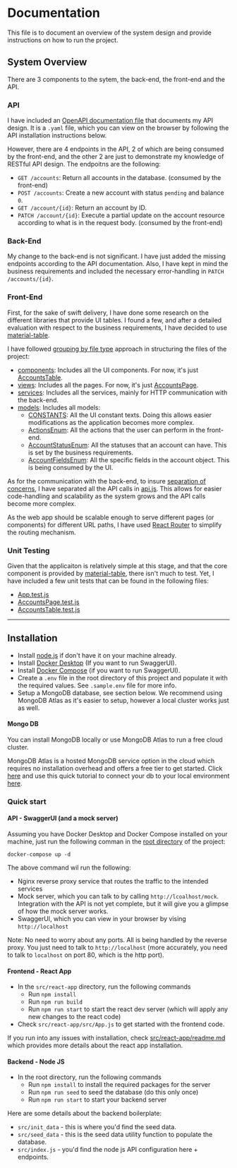 # Documentation
This file is to document an overview of the system design and provide instructions on how to run the project.

## System Overview

There are 3 components to the sytem, the back-end, the front-end and the API.

### API

I have included an [OpenAPI documentation file](./api/api-doc.yaml) that documents my API design. It is a `.yaml` file, which you can view on the browser by following the API installation instructions below.

However, there are 4 endpoints in the API, 2 of which are being consumed by the front-end, and the other 2 are just to demonstrate my knowledge of RESTful API design. The endpoitns are the following:

- `GET /accounts`: Return all accounts in the database. (consumed by the front-end)
- `POST /accounts`: Create a new account with status `pending` and balance `0`.
- `GET /account/{id}`: Return an account by ID.
- `PATCH /account/{id}`: Execute a partial update on the account resource according to what is in the request body. (consumed by the front-end)

### Back-End

My change to the back-end is not significant. I have just added the missing endpoints according to the API documentation. Also, I have kept in mind the business requirements and included the necessary error-handling in `PATCH /accounts/{id}`.

### Front-End

First, for the sake of swift delivery, I have done some research on the different libraries that provide UI tables. I found a few, and after a detailed evaluation with respect to the business requirements, I have decided to use [material-table](https://material-table.com/).

I have followed [grouping by file type](https://reactjs.org/docs/faq-structure.html) approach in structuring the files of the project:
- [components](./src/react-app/src/components): Includes all the UI components. For now, it's just [AccountsTable](./src/react-app/src/components/AccountsTable/AccountsTable.js).
- [views](./src/react-app/src/views): Includes all the pages. For now, it's just [AccountsPage](./src/react-app/src/views/AccountsPage/AccountsPage.js).
- [services](./src/react-app/src/services): Includes all the services, mainly for HTTP communication with the back-end.
- [models](./src/react-app/src/models): Includes all models:
  - [CONSTANTS](./src/react-app/src/models/constants.js): All the UI constant texts. Doing this allows easier modifications as the application becomes more complex.
  - [ActionsEnum](./src/react-app/src/models/actionsEnum.js): All the actions that the user can perform in the front-end.
  - [AccountStatusEnum](./src/react-app/src/models/accountStatusEnum.js): All the statuses that an account can have. This is set by the business requirements.
  - [AccountFieldsEnum](./src/react-app/src/models/accountFieldsEnum.js): All the specific fields in the account object. This is being consumed by the UI.

As for the communication with the back-end, to insure [separation of concerns](https://deviq.com/principles/separation-of-concerns), I have separated all the API calls in [api.js](./src/reac-app/src/../../react-app/src/services/api.js). This allows for easier code-handling and scalability as the system grows and the API calls become more complex.

As the web app should be scalable enough to serve different pages (or components) for different URL paths, I have used [React Router](https://reactrouter.com/) to simplify the routing mechanism.

### Unit Testing

Given that the applicaiton is relatively simple at this stage, and that the core component is provided by [material-table](https://material-table.com/), there isn't much to test. Yet, I have included a few unit tests that can be found in the following files:

- [App.test.js](./src/react-app/src/App.test.js)
- [AccountsPage.test.js](./src/react-app/src/views/AccountsPage/AccountsPage.test.js)
- [AccountsTable.test.js](./src/react-app/src/components/AccountsTable/AccountsTable.test.js)

---

## Installation
- Install [node.js](https://nodejs.org) if don't have it on your machine already. 
- Install [Docker Desktop](https://www.docker.com/products/docker-desktop) (If you want to run SwaggerUI).
- Install [Docker Compose](https://docs.docker.com/compose/install/) (if you want to run SwaggerUI).
- Create a `.env` file in the root directory of this project and populate it with the required values. See `.sample.env` file for more info.
- Setup a MongoDB database, see section below. We recommend using MongoDB Atlas as it's easier to setup, however a local cluster works just as well.


#### Mongo DB
You can install MongoDB locally or use MongoDB Atlas to run a free cloud cluster.

MongoDB Atlas is a hosted MongoDB service option in the cloud which requires no installation overhead and offers a free tier to get started. Click [here](https://www.mongodb.com/try) and use this quick tutorial to connect your db to your local environment [here](https://docs.atlas.mongodb.com/getting-started/).


### Quick start
#### API - SwaggerUI (and a mock server)

Assuming you have Docker Desktop and Docker Compose installed on your machine, just run the following comman in the [root directory](.) of the project:

```
docker-compose up -d
```

The above command wil run the following:

- Nginx reverse proxy service that routes the traffic to the intended services
- Mock server, which you can talk to by calling `http://lcoalhost/mock`. Integration with the API is not yet complete, but it will give you a glimpse of how the mock server works.
- SwaggerUI, which you can view in your browser by vising `http://localhost` 

Note: No need to worry about any ports. All is being handled by the reverse proxy. You just need to talk to `http://localhost` (more accurately, you need to talk to `localhost` on port 80, which is the http port).

#### Frontend - React App

- In the `src/react-app` directory, run the following commands
  - Run `npm install`
  - Run `npm run build`
  - Run `npm run start` to start the react dev server (which will apply any new changes to the react code)
- Check `src/react-app/src/App.js` to get started with the frontend code. 

If you run into any issues with installation, check [src/react-app/readme.md](./src/react-app/README.md) which provides more details about the react app installation.

#### Backend - Node JS
- In the root directory, run the following commands
  - Run `npm install` to install the required packages for the server
  - Run `npm run seed` to seed the database (do this only once)
  - Run `npm run start` to start your backend server
  

Here are some details about the backend boilerplate:
- `src/init_data` - this is where you'd find the seed data.
- `src/seed_data` - this is the seed data utility function to populate the database.
- `src/index.js` - you'd find the node js API configuration here + endpoints.